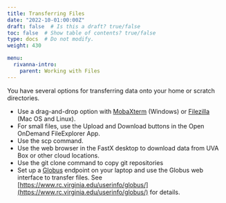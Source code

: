 ```yaml
---
title: Transferring Files
date: "2022-10-01:00:00Z"
draft: false  # Is this a draft? true/false
toc: false  # Show table of contents? true/false
type: docs  # Do not modify.
weight: 430

menu:
  rivanna-intro:
    parent: Working with Files
---
```


You have several options for transferring data onto your home or scratch directories.

* Use a drag-and-drop option with [MobaXterm](https://mobaxterm.mobatek.net) (Windows) or [Filezilla](https://filezilla-project.org/) (Mac OS and Linux).
* For small files, use the Upload and Download buttons in the Open OnDemand FileExplorer App.
* Use the scp command. 
* Use the web browser in the FastX desktop to download data from UVA Box or other cloud locations.
* Use the git clone command to copy git repositories
* Set up a [Globus](https://globus.org) endpoint on your laptop and use the Globus web interface to transfer files.
See [https://www.rc.virginia.edu/userinfo/globus/](https://www.rc.virginia.edu/userinfo/globus/) for details.
